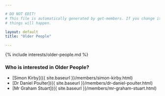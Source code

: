 ```yaml
---

# DO NOT EDIT!
# This file is automatically generated by get-members. If you change it, bad
# things will happen.

layout: default
title: "Older People"

---
```


{% include interests/older-people.md %}

### Who is interested in Older People?


* [Simon Kirby]({{ site.baseurl }}/members/simon-kirby.html)
* [Dr Daniel Poulter]({{ site.baseurl }}/members/dr-daniel-poulter.html)
* [Mr Graham Stuart]({{ site.baseurl }}/members/mr-graham-stuart.html)
